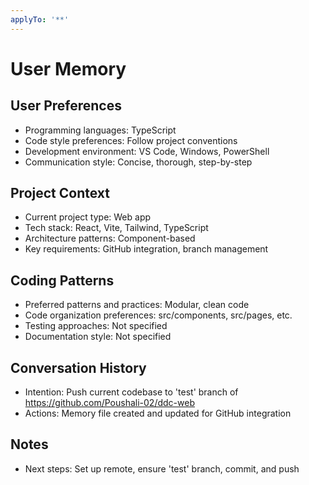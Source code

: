 ```yaml
---
applyTo: '**'
---
```


# User Memory

## User Preferences
- Programming languages: TypeScript
- Code style preferences: Follow project conventions
- Development environment: VS Code, Windows, PowerShell
- Communication style: Concise, thorough, step-by-step

## Project Context
- Current project type: Web app
- Tech stack: React, Vite, Tailwind, TypeScript
- Architecture patterns: Component-based
- Key requirements: GitHub integration, branch management

## Coding Patterns
- Preferred patterns and practices: Modular, clean code
- Code organization preferences: src/components, src/pages, etc.
- Testing approaches: Not specified
- Documentation style: Not specified

## Conversation History
- Intention: Push current codebase to 'test' branch of https://github.com/Poushali-02/ddc-web
- Actions: Memory file created and updated for GitHub integration

## Notes
- Next steps: Set up remote, ensure 'test' branch, commit, and push
